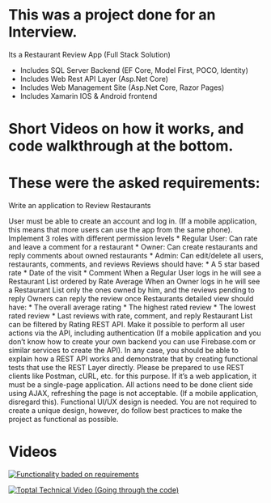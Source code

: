 # This was a project done for an Interview.

Its a Restaurant Review App (Full Stack Solution)
- Includes SQL Server Backend  (EF Core, Model First, POCO, Identity)
- Includes Web Rest API Layer (Asp.Net Core)
- Includes Web Management Site (Asp.Net Core, Razor Pages)
- Includes Xamarin IOS & Android frontend

# Short Videos on how it works, and code walkthrough at the bottom.

# These were the asked requirements:

Write an application to Review Restaurants

User must be able to create an account and log in. (If a mobile application, this means that more users can use the app from the same phone).
Implement 3 roles with different permission levels
    * Regular User: Can rate and leave a comment for a restaurant
    * Owner: Can create restaurants and reply comments about owned restaurants
    * Admin: Can edit/delete all users, restaurants, comments, and reviews
Reviews should have:
    * A 5 star based rate
    * Date of the visit
    * Comment 
When a Regular User logs in he will see a Restaurant List ordered by Rate Average
When an Owner logs in he will see a Restaurant List only the ones owned by him, and the reviews pending to reply
Owners can reply the review once
Restaurants detailed view should have:
    * The overall average rating
    * The highest rated review
    * The lowest rated review
    * Last reviews with rate, comment, and reply
Restaurant List can be filtered by Rating
REST API. Make it possible to perform all user actions via the API, including authentication (If a mobile application and you don’t know how to create your own backend you can use Firebase.com or similar services to create the API).
In any case, you should be able to explain how a REST API works and demonstrate that by creating functional tests that use the REST Layer directly. Please be prepared to use REST clients like Postman, cURL, etc. for this purpose.
If it’s a web application, it must be a single-page application. All actions need to be done client side using AJAX, refreshing the page is not acceptable. (If a mobile application, disregard this).
Functional UI/UX design is needed. You are not required to create a unique design, however, do follow best practices to make the project as functional as possible.


# Videos

[![Functionality baded on requirements](https://img.youtube.com/vi/C0ZrcUjkF-k/0.jpg)](http://www.youtube.com/watch?v=C0ZrcUjkF-k)

[![Toptal Technical Video (Going through the code)](https://img.youtube.com/vi/O9bznjWsttY/0.jpg)](http://www.youtube.com/watch?v=O9bznjWsttY)

